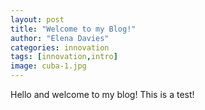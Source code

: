 ```yaml
---
layout: post
title: "Welcome to my Blog!"
author: "Elena Davies"
categories: innovation
tags: [innovation,intro]
image: cuba-1.jpg
---
```


Hello and welcome to my blog! This is a test!